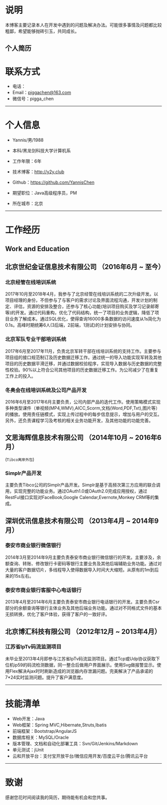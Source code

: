 # 说明

本博客主要记录本人在开发中遇到的问题及解决办法。可能很多事情及问题都比较粗鄙，希望能够抛砖引玉，共同成长。

## 个人简历

# 联系方式

- 电话： 
- Email：piggachen@163.com 
- 微信号：pigga_chen

---

# 个人信息

 - Yannis/男/1988 
 - 本科/黑龙剑科技大学计算机系 
 - 工作年限：6年
 - 技术博客：http://y2y.club
 - Github：https://github.com/YannisChen

 - 期望职位：Java高级程序员，PM
 - 所在城市：北京

---

# 工作经历

## Work and Education

## 北京世纪金证信息技术有限公司 （2016年6月 ~ 至今）

### 北京经管在线培训系统 

2017年10月至2018年4月，我参与了北京经管在线培训系统的二次升级开发。以项目经理的身份，不但参与了与客户的需求讨论及界面流程沟通，开发计划的制定、评估，资源的安排及整合，还参与了核心功能(培训项目购买及学习记录邮寄等)的开发。通过代码重构，优化了代码结构，统一了项目的业务逻辑，降低了项目业务了解成本。通过SQL优化，使得查询16000多条数据的访问速度从1s简化为0.1s。高峰时期统筹6人(3后端，2前端，1测试)的计划安排与协同。

### 北京军队专业干部培训系统 
2017年6月至2017年11月，负责北京军转干部在线培训系统的支持工作。主要参与项目组的接口规范制订及历史数据迁移工作。通过统一的导入功能实现军转及其他项目的历史数据平滑迁移，并通过数据校验程序，实现导入数据与历史数据的完整性校验。90%以上符合公司其他项目的历史数据迁移工作。为公司减少了在重复工作上的投入。

### 冬奥会在线培训系统及公司产品开发 
2016年6月至2017年6月主要负责，公司内部产品的迭代工作。使用策略模式实现多种类型课件（单视频(MP4,WMV),AICC,Scorm,文档(Word,PDF,Txt),图片等）的播放。使用责任链模式，实现上传过程中的每步信息提示，增加与用户的交互。
另外，还负责课程学习及考核的相关业务功能开发，及其他功能的功能完善。


## 文思海辉信息技术有限公司 （2014年10月 ~ 2016年6月）
(```Tibco离岸外包```)

### Simplr产品开发
主要负责Tibco公司的Simplr产品开发。Simplr是基于高频次第三方应用的联合调用，实现完整的功能业务。通过OAuth1.0或OAuth2.0完成应用授权，通过RestFul接口实现对FaceBook,Google Calendar,Evernote,Monkey CRM等的集成。

 
## 深圳优讯信息技术有限公司 （2013年4月 ~ 2014年9月）

### 泰安市商业银行微信银行
2014年3月至2014年9月主要负责泰安市商业银行微信银行的开发。主要涉及，余额查询、转账、修改银行卡密码等银行主要业务及其他后端辅助业务功能。通过对大量的客户数据切片，多线程导入使得数据导入时间大大缩短。从原有的1m到后来的15s左右。

### 泰安市商业银行客服中心电话银行 
2013年4月至2014年6月主要负责泰安市商业银行电话银行的开发。主要负责Csr部分的余额查询等银行主体业务及其他后端业务功能。通过对不同格式文件的基本无损转换，优化了客户体验，获得了客户的一致好评。

## 北京博汇科技有限公司 （2012年12月 ~ 2013年4月）

### 江苏省IpTv码流监测项目
未毕业至2013年4月即参与江苏省IpTv码流监测项目。通过Tcp或Udp协议获取下位机ip59的码流检测数据，同一整合后做用户界面展示。使用Svg做报警显示。使用Flex解决Ajax时时刷新造成的浏览器内存泄漏问题。完美解决了产品承诺的7*24实时监测问题。提升了客户满意度。

---

# 技能清单

- Web开发：Java
- Web框架：Spring MVC,Hibernate,Struts,Ibatis
- 前端框架：Bootstrap/AngularJS
- 数据库相关：MySQL/Oracle
- 版本管理、文档和自动化部署工具：Svn/Git/Jenkins/Markdown
- 单元测试：jUnit
- 云和开放平台：支付宝开放平台/微信应用开发/百度云平台/腾讯云平台

---

# 致谢
感谢您花时间阅读我的简历，期待能有机会和您共事。
